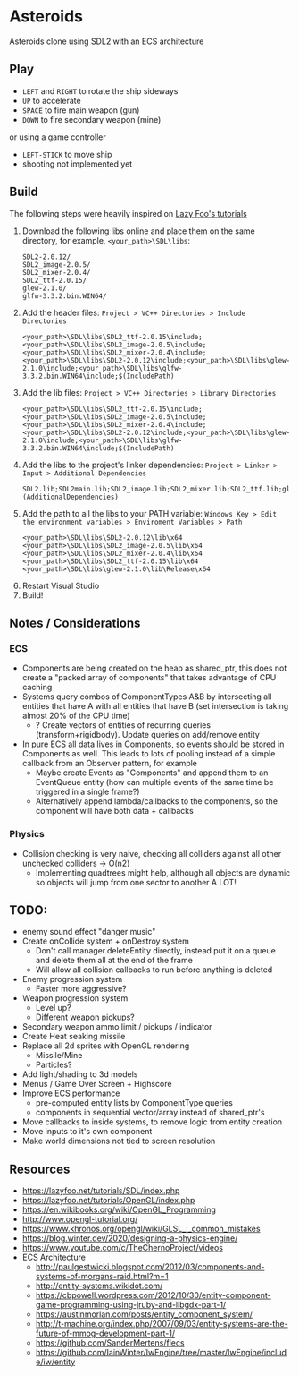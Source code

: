 # Asteroids

Asteroids clone using SDL2 with an ECS architecture

## Play

* `LEFT` and `RIGHT` to rotate the ship sideways
* `UP` to accelerate
* `SPACE` to fire main weapon (gun)
* `DOWN` to fire secondary weapon (mine)

or using a game controller

* `LEFT-STICK` to move ship
* shooting not implemented yet

## Build

The following steps were heavily inspired on [Lazy Foo's tutorials](https://lazyfoo.net/tutorials/SDL/01_hello_SDL/index.php)

1. Download the following libs online and place them on the same directory, for example, `<your_path>\SDL\libs`:
	```
	SDL2-2.0.12/
	SDL2_image-2.0.5/
	SDL2_mixer-2.0.4/
	SDL2_ttf-2.0.15/
	glew-2.1.0/
	glfw-3.3.2.bin.WIN64/
	```
2. Add the header files: `Project > VC++ Directories > Include Directories` 
	```
	<your_path>\SDL\libs\SDL2_ttf-2.0.15\include;<your_path>\SDL\libs\SDL2_image-2.0.5\include;<your_path>\SDL\libs\SDL2_mixer-2.0.4\include;<your_path>\SDL\libs\SDL2-2.0.12\include;<your_path>\SDL\libs\glew-2.1.0\include;<your_path>\SDL\libs\glfw-3.3.2.bin.WIN64\include;$(IncludePath)
	```
3. Add the lib files: `Project > VC++ Directories > Library Directories` 
	```
	<your_path>\SDL\libs\SDL2_ttf-2.0.15\include;<your_path>\SDL\libs\SDL2_image-2.0.5\include;<your_path>\SDL\libs\SDL2_mixer-2.0.4\include;<your_path>\SDL\libs\SDL2-2.0.12\include;<your_path>\SDL\libs\glew-2.1.0\include;<your_path>\SDL\libs\glfw-3.3.2.bin.WIN64\include;$(IncludePath)
	```
4. Add the libs to the project's linker dependencies: `Project > Linker > Input > Additional Dependencies` 
	```
	SDL2.lib;SDL2main.lib;SDL2_image.lib;SDL2_mixer.lib;SDL2_ttf.lib;glew32.lib;opengl32.lib;glu32.lib;%(AdditionalDependencies)
	```
5. Add the path to all the libs to your PATH variable: `Windows Key > Edit the environment variables > Enviroment Variables > Path`  
	```
	<your_path>\SDL\libs\SDL2-2.0.12\lib\x64
	<your_path>\SDL\libs\SDL2_image-2.0.5\lib\x64
	<your_path>\SDL\libs\SDL2_mixer-2.0.4\lib\x64
	<your_path>\SDL\libs\SDL2_ttf-2.0.15\lib\x64
	<your_path>\SDL\libs\glew-2.1.0\lib\Release\x64
	```
6. Restart Visual Studio
7. Build!

## Notes / Considerations

### ECS
* Components are being created on the heap as shared_ptr, this does not create a "packed array of components" that takes advantage of CPU caching
* Systems query combos of ComponentTypes A&B by intersecting all entities that have A with all entities that have B (set intersection is taking almost 20% of the CPU time)
	* ? Create vectors of entities of recurring queries (transform+rigidbody). Update queries on add/remove entity
* In pure ECS all data lives in Components, so events should be stored in Components as well. This leads to lots of pooling instead of a simple callback from an Observer pattern, for example
	* Maybe create Events as "Components" and append them to an EventQueue entity (how can multiple events of the same time be triggered in a single frame?)
	* Alternatively append lambda/callbacks to the components, so the component will have both data + callbacks

### Physics
* Collision checking is very naive, checking all colliders against all other unchecked colliders -> O(n2)
	* Implementing quadtrees might help, although all objects are dynamic so objects will jump from one sector to another A LOT!


## TODO:
* enemy sound effect "danger music"
* Create onCollide system + onDestroy system
	* Don't call manager.deleteEntity directly, instead put it on a queue and delete them all at the end of the frame
	* Will allow all collision callbacks to run before anything is deleted
* Enemy progression system
	* Faster more aggressive?
* Weapon progression system
	* Level up?
	* Different weapon pickups?
* Secondary weapon ammo limit / pickups / indicator
* Create Heat seaking missile
* Replace all 2d sprites with OpenGL rendering
	* Missile/Mine
	* Particles?
* Add light/shading to 3d models
* Menus / Game Over Screen + Highscore
* Improve ECS performance
	* pre-computed entity lists by ComponentType queries
	* components in sequential vector/array instead of shared_ptr's
* Move callbacks to inside systems, to remove logic from entity creation
* Move inputs to it's own component
* Make world dimensions not tied to screen resolution

## Resources

* https://lazyfoo.net/tutorials/SDL/index.php
* https://lazyfoo.net/tutorials/OpenGL/index.php
* https://en.wikibooks.org/wiki/OpenGL_Programming
* http://www.opengl-tutorial.org/
* https://www.khronos.org/opengl/wiki/GLSL_:_common_mistakes
* https://blog.winter.dev/2020/designing-a-physics-engine/
* https://www.youtube.com/c/TheChernoProject/videos
* ECS Architecture
	* http://paulgestwicki.blogspot.com/2012/03/components-and-systems-of-morgans-raid.html?m=1
	* http://entity-systems.wikidot.com/
	* https://cbpowell.wordpress.com/2012/10/30/entity-component-game-programming-using-jruby-and-libgdx-part-1/
	* https://austinmorlan.com/posts/entity_component_system/
	* http://t-machine.org/index.php/2007/09/03/entity-systems-are-the-future-of-mmog-development-part-1/
	* https://github.com/SanderMertens/flecs
	* https://github.com/IainWinter/IwEngine/tree/master/IwEngine/include/iw/entity
